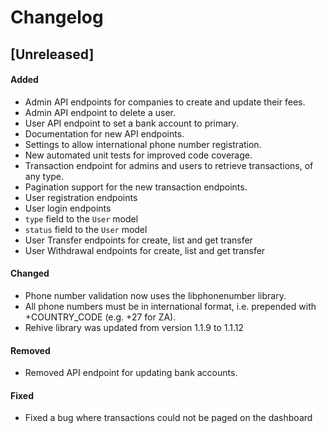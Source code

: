 # Changelog

## [Unreleased]

#### Added
- Admin API endpoints for companies to create and update their fees.
- Admin API endpoint to delete a user.
- User API endpoint to set a bank account to primary.
- Documentation for new API endpoints.
- Settings to allow international phone number registration.
- New automated unit tests for improved code coverage.
- Transaction endpoint for admins and users to retrieve transactions, of any type.
- Pagination support for the new transaction endpoints.
- User registration endpoints
- User login endpoints
- `type` field to the `User` model
- `status` field to the `User` model
- User Transfer endpoints for create, list and get transfer
- User Withdrawal endpoints for create, list and get transfer

#### Changed
- Phone number validation now uses the libphonenumber library.
- All phone numbers must be in international format, i.e. prepended with +COUNTRY_CODE (e.g. +27 for ZA).
- Rehive library was updated from version 1.1.9 to 1.1.12

#### Removed
- Removed API endpoint for updating bank accounts.

#### Fixed
- Fixed a bug where transactions could not be paged on the dashboard
